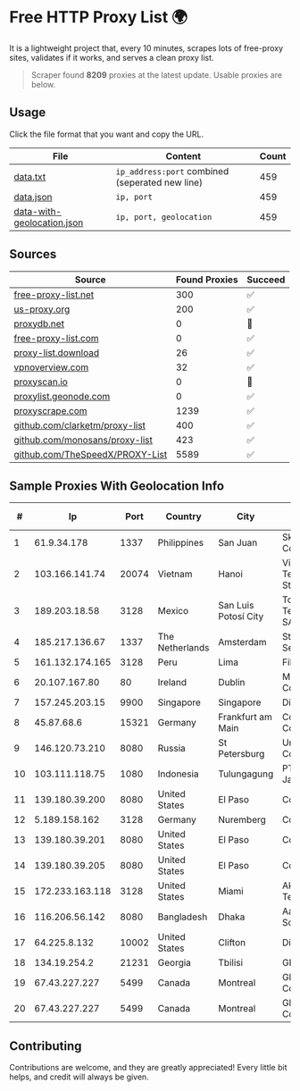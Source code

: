 
# Free HTTP Proxy List 🌍

It is a lightweight project that, every 10 minutes, scrapes lots of free-proxy sites, validates if it works, and serves a clean proxy list.


> Scraper found **8209** proxies at the latest update. Usable proxies are below.

## Usage

Click the file format that you want and copy the URL.


|File|Content|Count|
|----|-------|-----|
|[data.txt](https://raw.githubusercontent.com/themiralay/Proxy-List-World/master/data.txt)|`ip_address:port` combined (seperated new line)|459|
|[data.json](https://raw.githubusercontent.com/themiralay/Proxy-List-World/master/data.json)|`ip, port`|459|
|[data-with-geolocation.json](https://raw.githubusercontent.com/themiralay/Proxy-List-World/master/data-with-geolocation.json)|`ip, port, geolocation`|459|

## Sources

|Source|Found Proxies|Succeed|
|------|-------------|-------|
|[free-proxy-list.net](https://free-proxy-list.net)|300|✅|
|[us-proxy.org](https://www.us-proxy.org)|200|✅|
|[proxydb.net](http://proxydb.net)|0|🚫|
|[free-proxy-list.com](https://free-proxy-list.com/?page=&port=&type%5B%5D=http&type%5B%5D=https&up_time=0&search=Search)|0|✅|
|[proxy-list.download](https://www.proxy-list.download/HTTP)|26|✅|
|[vpnoverview.com](https://vpnoverview.com/privacy/anonymous-browsing/free-proxy-servers)|32|✅|
|[proxyscan.io](https://www.proxyscan.io)|0|🚫|
|[proxylist.geonode.com](https://proxylist.geonode.com/api/proxy-list?limit=300&page=1&sort_by=lastChecked&sort_type=desc&protocols=http,https)|0|✅|
|[proxyscrape.com](https://api.proxyscrape.com/v2/?request=displayproxies&protocol=http&timeout=10000&country=all&ssl=all&anonymity=all)|1239|✅|
|[github.com/clarketm/proxy-list](https://raw.githubusercontent.com/clarketm/proxy-list/master/proxy-list-raw.txt)|400|✅|
|[github.com/monosans/proxy-list](https://raw.githubusercontent.com/monosans/proxy-list/main/proxies/http.txt)|423|✅|
|[github.com/TheSpeedX/PROXY-List](https://raw.githubusercontent.com/TheSpeedX/PROXY-List/master/http.txt)|5589|✅|


## Sample Proxies With Geolocation Info

|#|Ip|Port|Country|City|Internet Service Provider|
|-|--|----|-------|----|-------------------------|
|1|61.9.34.178|1337|Philippines|San Juan|Sky Cable Corporation|
|2|103.166.141.74|20074|Vietnam|Hanoi|Viet NAM Cloud Technology Joint Stock Company|
|3|189.203.18.58|3128|Mexico|San Luis Potosí City|Total Play Telecomunicaciones SA De CV|
|4|185.217.136.67|1337|The Netherlands|Amsterdam|Stallion Network Services Limited|
|5|161.132.174.165|3128|Peru|Lima|Fibertel Peru S.A.|
|6|20.107.167.80|80|Ireland|Dublin|Microsoft Corporation|
|7|157.245.203.15|9900|Singapore|Singapore|DigitalOcean, LLC|
|8|45.87.68.6|15321|Germany|Frankfurt am Main|Cogent Communications|
|9|146.120.73.210|8080|Russia|St Petersburg|Unet Communication LLC|
|10|103.111.118.75|1080|Indonesia|Tulungagung|PT Dimensi Jaringan Bersinar|
|11|139.180.39.200|8080|United States|El Paso|Conterra|
|12|5.189.158.162|3128|Germany|Nuremberg|Contabo GmbH|
|13|139.180.39.201|8080|United States|El Paso|Conterra|
|14|139.180.39.205|8080|United States|El Paso|Conterra|
|15|172.233.163.118|3128|United States|Miami|Akamai Technologies, Inc.|
|16|116.206.56.142|8080|Bangladesh|Dhaka|Aamra Management Solution|
|17|64.225.8.132|10002|United States|Clifton|DigitalOcean, LLC|
|18|134.19.254.2|21231|Georgia|Tbilisi|GPON|
|19|67.43.227.227|5499|Canada|Montreal|GloboTech Communications|
|20|67.43.227.227|5499|Canada|Montreal|GloboTech Communications|



## Contributing

Contributions are welcome, and they are greatly appreciated! Every
little bit helps, and credit will always be given.

